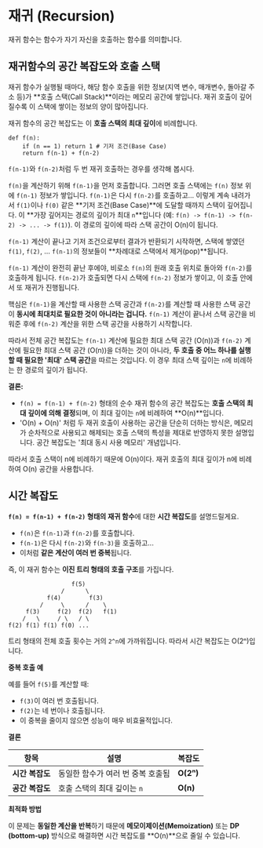 # 재귀 (Recursion)

재귀 함수는 함수가 자기 자신을 호출하는 함수를 의미합니다.

## 재귀함수의 공간 복잡도와 호출 스택

재귀 함수가 실행될 때마다, 해당 함수 호출을 위한 정보(지역 변수, 매개변수, 돌아갈 주소 등)가 **호출 스택(Call Stack)**이라는 메모리 공간에 쌓입니다. 재귀 호출이 깊어질수록 이 스택에 쌓이는 정보의 양이 많아집니다.

재귀 함수의 공간 복잡도는 이 **호출 스택의 최대 깊이**에 비례합니다.

```
def f(n):
    if (n == 1) return 1 # 기저 조건(Base Case)
    return f(n-1) + f(n-2)
```

`f(n-1)`와 `f(n-2)`처럼 두 번 재귀 호출하는 경우를 생각해 봅시다.

`f(n)`을 계산하기 위해 `f(n-1)`을 먼저 호출합니다. 그러면 호출 스택에는 `f(n)` 정보 위에 `f(n-1)` 정보가 쌓입니다. `f(n-1)`은 다시 `f(n-2)`를 호출하고... 이렇게 계속 내려가서 `f(1)`이나 `f(0)` 같은 **기저 조건(Base Case)**에 도달할 때까지 스택이 깊어집니다. 이 **가장 깊어지는 경로의 깊이가 최대 `n`**입니다 (예: `f(n) -> f(n-1) -> f(n-2) -> ... -> f(1)`). 이 경로의 깊이에 따라 스택 공간이 O(n)이 됩니다.

`f(n-1)` 계산이 끝나고 기저 조건으로부터 결과가 반환되기 시작하면, 스택에 쌓였던 `f(1)`, `f(2)`, ... `f(n-1)`의 정보들이 **차례대로 스택에서 제거(pop)**됩니다.

`f(n-1)` 계산이 완전히 끝난 후에야, 비로소 `f(n)`의 원래 호출 위치로 돌아와 `f(n-2)`를 호출하게 됩니다. `f(n-2)`가 호출되면 다시 스택에 `f(n-2)` 정보가 쌓이고, 이 호출 안에서 또 재귀가 진행됩니다.

핵심은 `f(n-1)`을 계산할 때 사용한 스택 공간과 `f(n-2)`를 계산할 때 사용한 스택 공간이 **동시에 최대치로 필요한 것이 아니라는 겁니다.** `f(n-1)` 계산이 끝나서 스택 공간을 비워준 후에 `f(n-2)` 계산을 위한 스택 공간을 사용하기 시작합니다.

따라서 전체 공간 복잡도는 `f(n-1)` 계산에 필요한 최대 스택 공간 (O(n))과 `f(n-2)` 계산에 필요한 최대 스택 공간 (O(n))을 더하는 것이 아니라, **두 호출 중 어느 하나를 실행할 때 필요한 '최대' 스택 공간**을 따르는 것입니다. 이 경우 최대 스택 깊이는 `n`에 비례하는 한 경로의 깊이가 됩니다.

**결론:**

- `f(n) = f(n-1) + f(n-2)` 형태의 순수 재귀 함수의 공간 복잡도는 **호출 스택의 최대 깊이에 의해 결정**되며, 이 최대 깊이는 `n`에 비례하여 **O(n)**입니다.
- 'O(n) + O(n)' 처럼 두 재귀 호출이 사용하는 공간을 단순히 더하는 방식은, 메모리가 순차적으로 사용되고 해제되는 호출 스택의 특성을 제대로 반영하지 못한 설명입니다. 공간 복잡도는 '최대 동시 사용 메모리' 개념입니다.

따라서 호출 스택이 n에 비례하기 때문에 O(n)이다. 재귀 호출의 최대 깊이가 n에 비례하여 O(n) 공간을 사용합니다.

## 시간 복잡도

**`f(n) = f(n-1) + f(n-2)` 형태의 재귀 함수**에 대한 **시간 복잡도**를 설명드릴게요.

- `f(n)`은 `f(n-1)`과 `f(n-2)`를 호출합니다.
- `f(n-1)`은 다시 `f(n-2)`와 `f(n-3)`을 호출하고...
- 이처럼 **같은 계산이 여러 번 중복**됩니다.

즉, 이 재귀 함수는 **이진 트리 형태의 호출 구조**를 가집니다.

```
                  f(5)
               /      \
           f(4)        f(3)
         /     \      /    \
     f(3)     f(2)  f(2)   f(1)
    /   \     / \   / \
f(2) f(1) f(1) f(0) ...
```

트리 형태의 전체 호출 횟수는 거의 `2^n`에 가까워집니다. 따라서 시간 복잡도는 O(2ⁿ)입니다.

**중복 호출 예**

예를 들어 `f(5)`를 계산할 때:

* `f(3)`이 여러 번 호출됩니다.
* `f(2)`는 네 번이나 호출됩니다.
* 이 중복을 줄이지 않으면 성능이 매우 비효율적입니다.


**결론**

| 항목         | 설명                  | 복잡도       |
| ---------- | ------------------- | --------- |
| **시간 복잡도** | 동일한 함수가 여러 번 중복 호출됨 | **O(2ⁿ)** |
| **공간 복잡도** | 호출 스택의 최대 깊이는 `n`   | **O(n)**  |

**최적화 방법**

이 문제는 **동일한 계산을 반복**하기 때문에 **메모이제이션(Memoization)** 또는 **DP (bottom-up)** 방식으로 해결하면 시간 복잡도를 \*\*O(n)\*\*으로 줄일 수 있습니다.